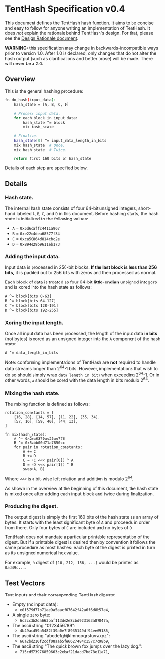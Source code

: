 # TentHash Specification v0.4

This document defines the TentHash hash function.  It aims to be concise and easy to follow for anyone writing an implementation of TentHash.  It does *not* explain the rationale behind TentHash's design.  For that, please see the [Design Rationale document](design_rationale.md).

**WARNING:** this specification may change in backwards-incompatible ways prior to version 1.0.  After 1.0 is declared, only changes that do not alter the hash output (such as clarifications and better prose) will be made.  There will never be a 2.0.


## Overview

This is the general hashing procedure:

```sh
fn do_hash(input_data):
    hash_state = [A, B, C, D]

    # Process input data.
    for each block in input_data:
        hash_state ^= block
        mix hash_state

    # Finalize.
    hash_state[0] ^= input_data_length_in_bits
    mix hash_state  # Once.
    mix hash_state  # Twice.

    return first 160 bits of hash_state
```

Details of each step are specified below.


## Details

### Hash state.

The internal hash state consists of four 64-bit unsigned integers, short-hand labeled `A`, `B`, `C`, and `D` in this document.  Before hashing starts, the hash state is initialized to the following values:

- `A` = `0x5d6daffc4411a967`
- `B` = `0xe22d4dea68577f34`
- `C` = `0xca50864d814cbc2e`
- `D` = `0x894e29b9611eb173`


### Adding the input data.

Input data is processed in 256-bit blocks.  **If the last block is less than 256 bits,** it is padded out to 256 bits with zeros and then processed as normal.

Each block of data is treated as four 64-bit **little-endian** unsigned integers and is xored into the hash state as follows:

```sh
A ^= block[bits 0-63]
B ^= block[bits 64-127]
C ^= block[bits 128-191]
D ^= block[bits 192-255]
```


### Xoring the input length.

Once all input data has been processed, the length of the input data **in bits** (not bytes) is xored as an unsigned integer into the `A` component of the hash state:

```sh
A ^= data_length_in_bits
```

Note: conforming implementations of TentHash are **not** required to handle data streams longer than 2<sup>64</sup>-1 bits.  However, implementations that wish to do so should simply wrap `data_length_in_bits` when exceeding 2<sup>64</sup>-1.  Or in other words, `A` should be xored with the data length in bits modulo 2<sup>64</sup>.


### Mixing the hash state.

The mixing function is defined as follows:

```
rotation_constants = [
    [16, 28], [14, 57], [11, 22], [35, 34],
    [57, 16], [59, 40], [44, 13],
]

fn mix(hash_state):
    A ^= 0x2ea6370ac28ae776
    B ^= 0x5abb00d71a7850cc
    for pair in rotation_constants:
        A += C
        B += D
        C = (C <<< pair[0]) ^ A
        D = (D <<< pair[1]) ^ B
        swap(A, B)
```

Where `<<<` is a bit-wise left rotation and addition is modulo 2<sup>64</sup>.

As shown in the overview at the beginning of this document, the hash state is mixed once after adding each input block and twice during finalization.


### Producing the digest.

The output digest is simply the first 160 bits of the hash state as an array of bytes.  It starts with the least significant byte of `A` and proceeds in order from there.  Only four bytes of `C` are included and no bytes of `D`.

TentHash does not mandate a particular printable representation of the digest.  But if a printable digest is desired then by convention it follows the same procedure as most hashes: each byte of the digest is printed in turn as its unsigned numerical hex value.

For example, a digest of `[10, 212, 156, ...]` would be printed as `0ad49c...`.


## Test Vectors

Test inputs and their corresponding TentHash digests:

- Empty (no input data):
    - `e0f579d77b71ae9a5aacf67642f42a6f6d8b57e4`,
- A single zero byte:
    - `6c3cc3b2da663baf113de2e8cbd923163a87847a`,
- The ascii string "0123456789":
    - `4b49acd59a5482f39a0e7f8935149df94ee69185`,
- The ascii string "abcdefghijklmnopqrstuvwxyz":
    - `66a2bd210f2cdf08aab5fe6627484c157c7c98b9`,
- The ascii string "The quick brown fox jumps over the lazy dog.":
    - `715cd573976859663c2ebaf21dacd7bd78e11a71`,
